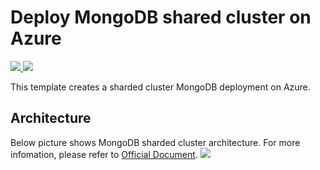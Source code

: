 # Deploy MongoDB shared cluster on Azure

<a href="https://portal.azure.com/#create/Microsoft.Template/uri/https%3A%2F%2Fraw.githubusercontent.com%2Fhalimacc%2Fmongodb-sharded-cluster%2Fmaster%2Fazuredeploy.json" target="_blank">
    <img src="http://azuredeploy.net/deploybutton.png"/>
</a>
<a href="http://armviz.io/#/?load=https%3A%2F%2Fraw.githubusercontent.com%2Fhalimacc%2Fmongodb-sharded-cluster%2Fmaster%2Fazuredeploy.json" target="_blank">
    <img src="http://armviz.io/visualizebutton.png"/>
</a>

This template creates a sharded cluster MongoDB deployment on Azure. 

Architecture
------------
Below picture shows MongoDB sharded cluster architecture. For more infomation, please refer to [Official Document](https://docs.mongodb.org/manual/core/sharding-introduction/).
<img src="https://docs.mongodb.org/manual/_images/sharded-cluster-production-architecture.png"/>
